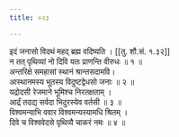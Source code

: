 ```yaml
---
title: ०२३

---
```

इदं जनासो विदथं महद् ब्रह्म वदिष्यति । [[तु. शौ.सं. १.३२]]  
न तत् पृथिव्यां नो दिवि यतः प्राणन्ति वीरुधः ॥ १ ॥  
अन्तरिक्षे समहासां स्थानं श्रान्तसदामवि।  
आस्थानमस्य भूतस्य विदुष्टद्वेधसो जनाः ॥ २ ॥  
यद्रोदसी रेजमाने भूमिश्च निरतक्षताम् ।  
आर्द्रं तदद्य सर्वदा भिदुरस्येव वर्तसी ॥ ३ ॥  
विश्वमन्याभि ववार विश्वमन्यस्यामधि श्रितम् ।  
दिवे च विश्ववेदसे पृथिव्यै चाकरं नमः ॥ ४ ॥  